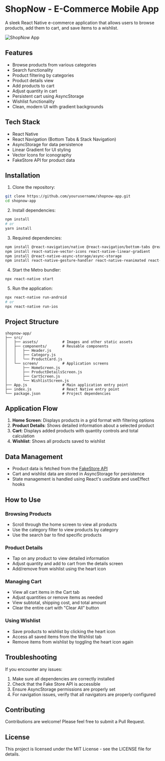 # ShopNow - E-Commerce Mobile App

A sleek React Native e-commerce application that allows users to browse products, add them to cart, and save items to a wishlist.

![ShopNow App](https://via.placeholder.com/800x400.png?text=ShopNow+E-Commerce+App)

## Features

- Browse products from various categories
- Search functionality
- Product filtering by categories
- Product details view
- Add products to cart
- Adjust quantity in cart
- Persistent cart using AsyncStorage
- Wishlist functionality
- Clean, modern UI with gradient backgrounds

## Tech Stack

- React Native
- React Navigation (Bottom Tabs & Stack Navigation)
- AsyncStorage for data persistence
- Linear Gradient for UI styling
- Vector Icons for iconography
- FakeStore API for product data

## Installation

1. Clone the repository:

```bash
git clone https://github.com/yourusername/shopnow-app.git
cd shopnow-app
```

2. Install dependencies:

```bash
npm install
# or
yarn install
```

3. Required dependencies:

```bash
npm install @react-navigation/native @react-navigation/bottom-tabs @react-navigation/stack
npm install react-native-vector-icons react-native-linear-gradient
npm install @react-native-async-storage/async-storage
npm install react-native-gesture-handler react-native-reanimated react-native-screens
```

4. Start the Metro bundler:

```bash
npx react-native start
```

5. Run the application:

```bash
npx react-native run-android
# or
npx react-native run-ios
```

## Project Structure

```
shopnow-app/
├── src/
│   ├── assets/           # Images and other static assets
│   ├── components/       # Reusable components
│   │   ├── Header.js
│   │   ├── Category.js
│   │   └── ProductCard.js
│   └── screen/           # Application screens
│       ├── HomeScreen.js
│       ├── ProductDetailsScreen.js
│       ├── CartScreen.js
│       └── WishlistScreen.js
├── App.js                # Main application entry point
├── index.js              # React Native entry point
└── package.json          # Project dependencies
```

## Application Flow

1. **Home Screen**: Displays products in a grid format with filtering options
2. **Product Details**: Shows detailed information about a selected product
3. **Cart**: Displays added products with quantity controls and total calculation
4. **Wishlist**: Shows all products saved to wishlist

## Data Management

- Product data is fetched from the [FakeStore API](https://fakestoreapi.com/)
- Cart and wishlist data are stored in AsyncStorage for persistence
- State management is handled using React's useState and useEffect hooks

## How to Use

### Browsing Products

- Scroll through the home screen to view all products
- Use the category filter to view products by category
- Use the search bar to find specific products

### Product Details

- Tap on any product to view detailed information
- Adjust quantity and add to cart from the details screen
- Add/remove from wishlist using the heart icon

### Managing Cart

- View all cart items in the Cart tab
- Adjust quantities or remove items as needed
- View subtotal, shipping cost, and total amount
- Clear the entire cart with "Clear All" button

### Using Wishlist

- Save products to wishlist by clicking the heart icon
- Access all saved items from the Wishlist tab
- Remove items from wishlist by toggling the heart icon again

## Troubleshooting

If you encounter any issues:

1. Make sure all dependencies are correctly installed
2. Check that the Fake Store API is accessible
3. Ensure AsyncStorage permissions are properly set
4. For navigation issues, verify that all navigators are properly configured

## Contributing

Contributions are welcome! Please feel free to submit a Pull Request.

## License

This project is licensed under the MIT License - see the LICENSE file for details.
